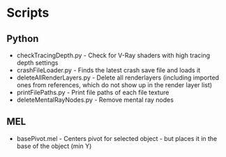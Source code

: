 Scripts
================

Python
------

* checkTracingDepth.py - Check for V-Ray shaders with high tracing depth settings
* crashFileLoader.py - Finds the latest crash save file and loads it
* deleteAllRenderLayers.py - Delete all renderlayers (including imported ones from references, which do not show up in the render layer list)
* printFilePaths.py - Print file paths of each file texture
* deleteMentalRayNodes.py - Remove mental ray nodes


MEL
---

* basePivot.mel - Centers pivot for selected object - but places it in the base of the object (min Y)
